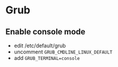 # Grub

## Enable console mode

* edit /etc/default/grub
* uncomment `GRUB_CMDLINE_LINUX_DEFAULT`
* add `GRUB_TERMINAL=console`
